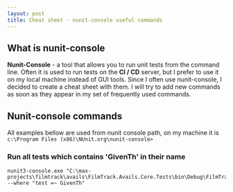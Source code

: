 ```yaml
---
layout: post
title: Cheat sheet - nunit-console useful commands
---
```


## What is nunit-console

**Nunit-Console** - a tool that allows you to run unit tests from the command line. Often it is used to run tests on the **CI / CD** server, but I prefer to use it on my local machine instead of GUI tools. Since I often use nunit-console, I decided to create a cheat sheet with them. I will try to add new commands as soon as they appear in my set of frequently used commands.

## Nunit-console commands

All examples bellow are used from nunit console path, on my machine it is `c:\Program Files (x86)\NUnit.org\nunit-console>`

### Run all tests which contains 'GivenTh' in their name

```pwsh
nunit3-console.exe "C:\max-projects\filmtrack\avails\FilmTrack.Avails.Core.Tests\bin\Debug\FilmTrack.Avails.Core.Tests.dll" --where "test =~ GivenTh"
```
